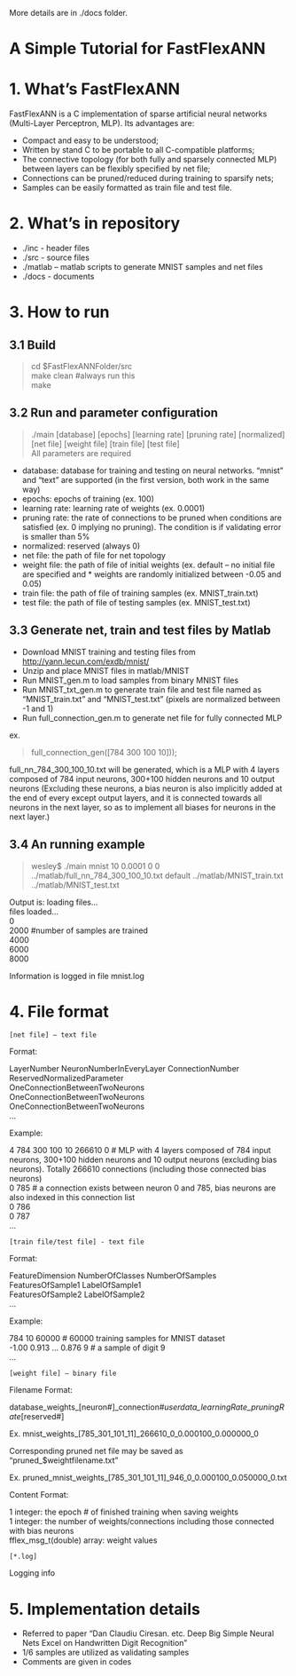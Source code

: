 More details are in ./docs folder.


# A Simple Tutorial for FastFlexANN



# 1. What’s FastFlexANN
FastFlexANN is a C implementation of sparse artificial neural networks (Multi-Layer Perceptron, MLP). Its advantages are:
* Compact and easy to be understood;
* Written by stand C to be portable to all C-compatible platforms;
* The connective topology (for both fully and sparsely connected MLP) between layers can be flexibly specified by net file;
* Connections can be pruned/reduced during training to sparsify nets;
* Samples can be easily formatted as train file and test file.

# 2. What’s in repository
* ./inc - header files
* ./src - source files
* ./matlab – matlab scripts to generate MNIST samples and net files
* ./docs - documents

# 3. How to run
## 3.1 Build
> cd $FastFlexANNFolder/src		
> make clean #always run this		
> make				

## 3.2 Run and parameter configuration
> ./main [database] [epochs] [learning rate] [pruning rate] [normalized] [net file] [weight file] [train file] [test file]			
All parameters are required

* database: database for training and testing on neural networks. “mnist” and “text” are supported (in the first version, both work in the same way)
* epochs: epochs of training (ex. 100)
* learning rate: learning rate of weights (ex. 0.0001)
* pruning rate: the rate of connections to be pruned when conditions are satisfied (ex. 0 implying no pruning). The condition is if validating error is smaller than 5%
* normalized: reserved (always 0)
* net file: the path of file for net topology 
* weight file: the path of file of initial weights (ex. default – no initial file are specified and * weights are randomly initialized between -0.05 and 0.05)
* train file: the path of file of training samples (ex. MNIST_train.txt)
* test file: the path of file of testing samples (ex. MNIST_test.txt)

## 3.3 Generate net, train and test files by Matlab
* Download MNIST training and testing files from http://yann.lecun.com/exdb/mnist/
* Unzip and place MNIST files in matlab/MNIST
* Run MNIST_gen.m to load samples from binary MNIST files
* Run MNIST_txt_gen.m to generate train file and test file named as “MNIST_train.txt” and “MNIST_test.txt” (pixels are normalized between -1 and 1)
* Run full_connection_gen.m to generate net file for fully connected MLP 

ex.
 > full_connection_gen([784 300 100 10]));
 
full_nn_784_300_100_10.txt will be generated, which is a MLP with 4 layers composed of 784 input neurons, 300+100 hidden neurons and 10 output neurons (Excluding these neurons, a bias neuron is also implicitly added at the end of every except output layers, and it is connected towards all neurons in the next layer, so as to implement all biases for neurons in the next layer.)

## 3.4 An running example
> wesley$ ./main mnist 10 0.0001 0 0 ../matlab/full_nn_784_300_100_10.txt default ../matlab/MNIST_train.txt ../matlab/MNIST_test.txt	

Output is:
loading files...												
files loaded...												
0													
2000 #number of  samples are trained										
4000													
6000													
8000													

Information is logged in file mnist.log
 
# 4. File format
```[net file] – text file```

Format:

LayerNumber NeuronNumberInEveryLayer ConnectionNumber ReservedNormalizedParameter					
OneConnectionBetweenTwoNeurons										
OneConnectionBetweenTwoNeurons										
OneConnectionBetweenTwoNeurons										
...													

Example:

4 784 300 100 10 266610 0 # MLP with 4 layers composed of 784 input neurons, 300+100 hidden neurons and 10 output neurons (excluding bias neurons). Totally 266610 connections (including those connected bias neurons)						
0 785 # a connection exists between neuron 0 and 785, bias neurons are also indexed in this connection list				
0 786													
0 787													
...													

```[train file/test file] - text file```

Format:

FeatureDimension NumberOfClasses NumberOfSamples								
FeaturesOfSample1 LabelOfSample1										
FeaturesOfSample2 LabelOfSample2										
…													

Example:

784 10 60000 # 60000 training samples for MNIST dataset								
-1.00 0.913 … 0.876 9 # a sample of digit 9										
… 													


```[weight file] – binary file```

Filename Format:

database_weights_[neuron#]_connection#_userdata_learningRate_pruningRate_[reserved#]

Ex. 
mnist_weights_[785_301_101_11]_266610_0_0.000100_0.000000_0 

Corresponding pruned net file may be saved as “pruned_$weightfilename.txt”

Ex.
pruned_mnist_weights_[785_301_101_11]_946_0_0.000100_0.050000_0.txt

Content Format:

1 integer: the epoch # of finished training when saving weights								
1 integer: the number of weights/connections including those connected with bias neurons					
fflex_msg_t(double) array: weight values										

``` [*.log] ```

Logging info

# 5. Implementation details
* Referred to paper “Dan Claudiu Ciresan. etc. Deep Big Simple Neural Nets Excel on Handwritten Digit Recognition” 
* 1/6 samples are utilized as validating samples
* Comments are given in codes
